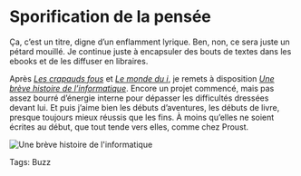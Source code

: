 # Sporification de la pensée

Ça, c’est un titre, digne d’un enflamment lyrique. Ben, non, ce sera juste un pétard mouillé. Je continue juste à encapsuler des bouts de textes dans les ebooks et de les diffuser en libraires.<span id="more-34385"></span>

Après [*Les crapauds fous*](http://blog.tcrouzet.com/les-crapauds-fous/) et [*Le monde du i*](http://blog.tcrouzet.com/le-monde-de-i/), je remets à disposition [*Une brève histoire de l’informatique*](http://blog.tcrouzet.com/une-breve-histoire-de-linformatique/). Encore un projet commencé, mais pas assez bourré d’énergie interne pour dépasser les difficultés dressées devant lui. Et puis j’aime bien les débuts d’aventures, les débuts de livre, presque toujours mieux réussis que les fins. À moins qu’elles ne soient écrites au début, que tout tende vers elles, comme chez Proust.

![Une brève histoire de l'informatique](http://blog.tcrouzet.comhttps://tcrouzet.com/images_tc/2014/01/couv-500x666.jpg)



Tags: Buzz